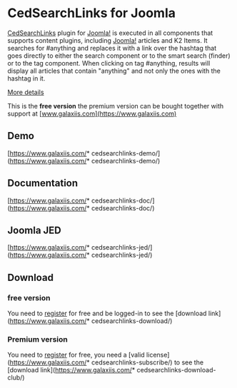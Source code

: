 # CedSearchLinks for Joomla
[CedSearchLinks](https://www.galaxiis.com/cedsearchlinks-showcase/) plugin for [Joomla!](https://www.joomla.org) is executed in all components that supports content plugins, including [Joomla!](https://www.joomla.org) articles and K2 Items. It searches for #anything and replaces it with a link over the hashtag that goes directly to either the search component or to the smart search (finder) or to the tag component. When clicking on tag #anything, results will display all articles that contain "anything" and not only the ones with the hashtag in it.

[More details](https://www.galaxiis.com/cedsearchlinks-showcase/) 

This is the **free version** the premium version can be bought together with support at [www.galaxiis.com](https://www.galaxiis.com)

## Demo
[https://www.galaxiis.com/* cedsearchlinks-demo/](https://www.galaxiis.com/* cedsearchlinks-demo/)

## Documentation
[https://www.galaxiis.com/* cedsearchlinks-doc/](https://www.galaxiis.com/* cedsearchlinks-doc/)

## Joomla JED
[https://www.galaxiis.com/* cedsearchlinks-jed/](https://www.galaxiis.com/* cedsearchlinks-jed/)

## Download
### free version
You need to [register](https://www.galaxiis.com/index.php/member-access?view=registration) for free and be logged-in to see the [download link](https://www.galaxiis.com/* cedsearchlinks-download/)  

### Premium version

You need to [register](https://www.galaxiis.com/index.php/member-access?view=registration) for free, you need a [valid license](https://www.galaxiis.com/* cedsearchlinks-subscribe/) to see the [download link](https://www.galaxiis.com/* cedsearchlinks-download-club/)